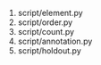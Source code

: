 1. script/element.py
2. script/order.py
3. script/count.py
4. script/annotation.py
5. script/holdout.py